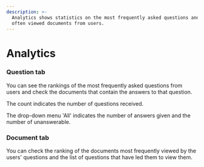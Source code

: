 ```yaml
---
description: >-
  Analytics shows statistics on the most frequently asked questions and most
  often viewed documents from users.
---
```


# Analytics

### Question tab

You can see the rankings of the most frequently asked questions from users and check the documents that contain the answers to that question.

The count indicates the number of questions received.

The drop-down menu 'All' indicates the number of answers given and the number of unanswerable.

### Document tab

You can check the ranking of the documents most frequently viewed by the users' questions and the list of questions that have led them to view them.

